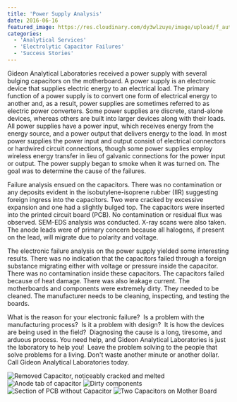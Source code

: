 ```yaml
---
title: 'Power Supply Analysis'
date: 2016-06-16
featured_image: https://res.cloudinary.com/dy3wlzuye/image/upload/f_auto,c_scale,w_250/v1/GideonLabs/Removed-Capacitor-noticably-cracked-and-melted.jpg
categories:
  - 'Analytical Services'
  - 'Electrolytic Capacitor Failures'
  - 'Success Stories'
---
```


Gideon Analytical Laboratories received a power supply with several bulging capacitors on the motherboard. A power supply is an electronic device that supplies electric energy to an electrical load. The primary function of a power supply is to convert one form of electrical energy to another and, as a result, power supplies are sometimes referred to as electric power converters. Some power supplies are discrete, stand-alone devices, whereas others are built into larger devices along with their loads. All power supplies have a power input, which receives energy from the energy source, and a power output that delivers energy to the load. In most power supplies the power input and output consist of electrical connectors or hardwired circuit connections, though some power supplies employ wireless energy transfer in lieu of galvanic connections for the power input or output. The power supply began to smoke when it was turned on. The goal was to determine the cause of the failures.

Failure analysis ensued on the capacitors. There was no contamination or any deposits evident in the isobutylene-isoprene rubber (IIR) suggesting foreign ingress into the capacitors. Two were cracked by excessive expansion and one had a slightly bulged top. The capacitors were inserted into the printed circuit board (PCB). No contamination or residual flux was observed. SEM-EDS analysis was conducted. X-ray scans were also taken. The anode leads were of primary concern because all halogens, if present on the lead, will migrate due to polarity and voltage.

The electronic failure analysis on the power supply yielded some interesting results. There was no indication that the capacitors failed through a foreign substance migrating either with voltage or pressure inside the capacitor. There was no contamination inside these capacitors. The capacitors failed because of heat damage. There was also leakage current. The motherboards and components were extremely dirty. They needed to be cleaned. The manufacturer needs to be cleaning, inspecting, and testing the boards.

What is the reason for your electronic failure?  Is a problem with the manufacturing process?  Is it a problem with design?  It is how the devices are being used in the field?  Diagnosing the cause is a long, tiresome, and arduous process. You need help, and Gideon Analytical Laboratories is just the laboratory to help you!  Leave the problem solving to the people that solve problems for a living. Don't waste another minute or another dollar. Call Gideon Analytical Laboratories today.

![Removed Capacitor, noticeably cracked and melted](https://res.cloudinary.com/dy3wlzuye/image/upload/f_auto,c_scale,w_300/GideonLabs/Removed-Capacitor-noticably-cracked-and-melted.jpg 'Removed Capacitor, noticeably cracked and melted')
![Anode tab of capacitor](https://res.cloudinary.com/dy3wlzuye/image/upload/f_auto,c_scale,w_300/GideonLabs/Annode-tab-of-capacitor.jpg 'Anode tab of capacitor')
![Dirty components](https://res.cloudinary.com/dy3wlzuye/image/upload/f_auto,c_scale,w_300/GideonLabs/Dirty-components.jpg 'Dirty components')
![Section of PCB without Capacitor](https://res.cloudinary.com/dy3wlzuye/image/upload/f_auto,c_scale,w_300/GideonLabs/Section-of-PCB-without-Capacitor.jpg 'Section of PCB without Capacitor')
![Two Capacitors on Mother Board](https://res.cloudinary.com/dy3wlzuye/image/upload/f_auto,c_scale,w_300/GideonLabs/Two-Capacitors-on-Mother-Board.jpg 'Two Capacitors on Mother Board')
